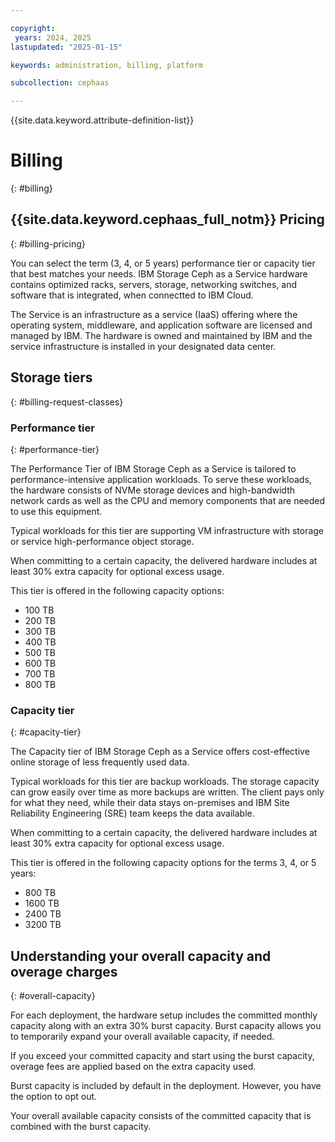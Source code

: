 ```yaml
---

copyright:
 years: 2024, 2025
lastupdated: "2025-01-15"

keywords: administration, billing, platform

subcollection: cephaas

---
```


{{site.data.keyword.attribute-definition-list}}


# Billing
{: #billing}

## {{site.data.keyword.cephaas_full_notm}} Pricing
{: #billing-pricing}

You can select the term (3, 4, or 5 years) performance tier or capacity tier that best matches your needs. IBM Storage Ceph as a Service hardware contains optimized racks, servers, storage, networking switches, and software that is integrated, when connectted to IBM Cloud.

The Service is an infrastructure as a service (IaaS) offering where the operating system, middleware, and application software are licensed and managed by IBM. The hardware is owned and maintained by IBM and the service infrastructure is installed in your designated data center.

## Storage tiers
{: #billing-request-classes}

### Performance tier
{: #performance-tier}

The Performance Tier of IBM Storage Ceph as a Service is tailored to performance-intensive application workloads. To serve these workloads, the hardware consists of NVMe storage devices and high-bandwidth network cards as well as the CPU and memory components that are needed to use this equipment.

Typical workloads for this tier are supporting VM infrastructure with storage or service high-performance object storage.

When committing to a certain capacity, the delivered hardware includes at least 30% extra capacity for optional excess usage.

This tier is offered in the following capacity options:

- 100 TB
- 200 TB
- 300 TB
- 400 TB
- 500 TB
- 600 TB
- 700 TB
- 800 TB

### Capacity tier
{: #capacity-tier}

The Capacity tier of IBM Storage Ceph as a Service offers cost-effective online storage of less frequently used data.

Typical workloads for this tier are backup workloads. The storage capacity can grow easily over time as more backups are written. The client pays only for what they need, while their data stays on-premises and IBM Site Reliability Engineering (SRE) team keeps the data available.

When committing to a certain capacity, the delivered hardware includes at least 30% extra capacity for optional excess usage.

This tier is offered in the following capacity options for the terms 3, 4, or 5 years:

- 800 TB
- 1600 TB
- 2400 TB
- 3200 TB

## Understanding your overall capacity and overage charges
{: #overall-capacity}

For each deployment, the hardware setup includes the committed monthly capacity along with an extra 30% burst capacity. Burst capacity allows you to temporarily expand your overall available capacity, if needed.

If you exceed your committed capacity and start using the burst capacity, overage fees are applied based on the extra capacity used.

Burst capacity is included by default in the deployment. However, you have the option to opt out.

Your overall available capacity consists of the committed capacity that is combined with the burst capacity.
